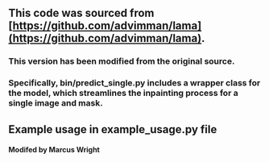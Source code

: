 ## This code was sourced from [https://github.com/advimman/lama](https://github.com/advimman/lama). 

### This version has been modified from the original source. 

### Specifically, bin/predict_single.py includes a wrapper class for the model, which streamlines the inpainting process for a single image and mask. 

## Example usage in example_usage.py file

#### Modifed by Marcus Wright
